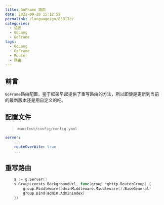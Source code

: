 ```yaml
---
title: GoFrame 路由
date: 2022-09-20 15:12:55
permalink: /language/go/85917e/
categories:
  - 语言
  - GoLang
  - GoFrame
tags:
  - GoLang
  - GoFrame
  - Router
  - 路由
---
```


## 前言

`GoFrame`路由配置，鉴于框架早起提供了重写路由的方法，所以即使是更新到当前的最新版本还是用自定义的吧。

<!-- more -->

<InArticleAdsense
    data-ad-client="ca-pub-1725717718088510"
    data-ad-slot="7426219401">
</InArticleAdsense>

## 配置文件

> `manifest/config/config.yaml`

``` yaml
server:
    ...
    routeOverWite: true
    ...
```

## 重写路由

``` go
	s := g.Server()
	s.Group(consts.BackgroundUrl, func(group *ghttp.RouterGroup) {
		group.Middleware(adminMiddleware.Middleware().BaseGeneral)
		group.Bind(admin.AdminIndex)
	})
```
